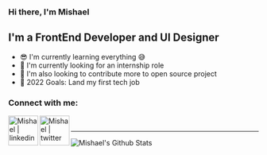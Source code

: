 ### Hi there, I'm Mishael

## I'm a FrontEnd Developer and UI Designer
- 😎 I'm currently learning everything 😅
- 🤩 I'm currently looking for an internship role
- 🥰 I'm also looking to contribute more to open source project
- 🤑 2022 Goals: Land my first tech job

### Connect with me:

[<img align="left" alt="Mishael | linkedin" width="60px" src="https://camo.githubusercontent.com/1598532a3542326fff0ea5e0481f39287c1a1a201b07b4fff95c5ecd6a30553e/68747470733a2f2f696d672e736869656c64732e696f2f62616467652f4c696e6b6564496e2d2532333030373742352e7376673f267374796c653d666c61742d737175617265266c6f676f3d6c696e6b6564696e266c6f676f436f6c6f723d7768697465" />][linkedin]
[<img align="left" alt="Mishael | twitter" width="60px" src="https://camo.githubusercontent.com/d7cb1dd1cb1934a60f80c33b839975af5ce9e376a967b26e14290801ba30eda4/68747470733a2f2f696d672e736869656c64732e696f2f62616467652f547769747465722d2532333144413146322e7376673f267374796c653d666c61742d737175617265266c6f676f3d74776974746572266c6f676f436f6c6f723d7768697465" />][twitter]

<br />

---
<img align="left" alt="Mishael's Github Stats" src="https://github-readme-stats.vercel.app/api?username=mishael1-d&show_icons=true&hide_border=true"/>

[linkedin]: https://linkedin.com/in/mishael-dada
[twitter]: https://twitter.com/Dada_Mishael

